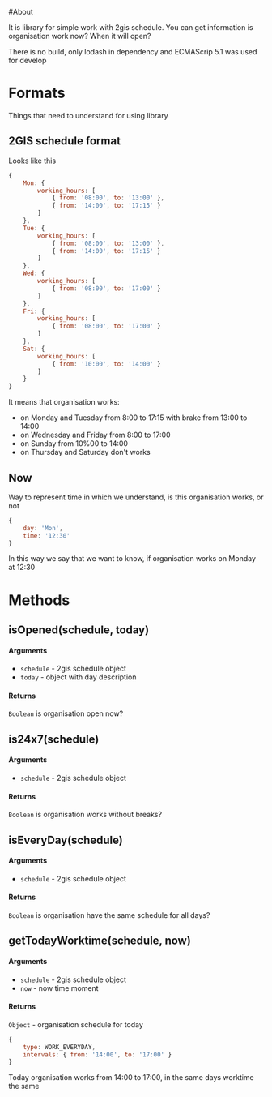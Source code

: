 #About

It is library for simple work with 2gis schedule. You can get information is organisation work now? When it will open?

There is no build, only lodash in dependency and ECMAScrip 5.1 was used for develop

# Formats

Things that need to understand for using library

## 2GIS schedule format

Looks like this

```javascript
{
    Mon: {
        working_hours: [
            { from: '08:00', to: '13:00' },
            { from: '14:00', to: '17:15' }
        ]
    },
    Tue: {
        working_hours: [
            { from: '08:00', to: '13:00' },
            { from: '14:00', to: '17:15' }
        ]
    },
    Wed: {
        working_hours: [
            { from: '08:00', to: '17:00' }
        ]
    },
    Fri: {
        working_hours: [
            { from: '08:00', to: '17:00' }
        ]
    },
    Sat: {
        working_hours: [
            { from: '10:00', to: '14:00' }
        ]
    }
}
```

It means that organisation works:
* on Monday and Tuesday from 8:00 to 17:15 with brake from 13:00 to 14:00
* on Wednesday and Friday from 8:00 to 17:00
* on Sunday from 10%00 to 14:00
* on Thursday and Saturday don't works

## Now

Way to represent time in which we understand, is this organisation works, or not

```javascript
{
    day: 'Mon',
    time: '12:30'
}
```

In this way we say that we want to know, if organisation works on Monday at 12:30

# Methods

## isOpened(schedule, today)

#### Arguments
* `schedule` - 2gis schedule object
* `today` - object with day description

#### Returns
`Boolean` is organisation open now?

## is24x7(schedule)

#### Arguments
* `schedule` - 2gis schedule object

#### Returns
`Boolean` is organisation works without breaks?

## isEveryDay(schedule)

#### Arguments
* `schedule` - 2gis schedule object

#### Returns
`Boolean` is organisation have the same schedule for all days?

## getTodayWorktime(schedule, now)

#### Arguments
* `schedule` - 2gis schedule object
* `now` - now time moment

#### Returns
`Object` - organisation schedule for today

```javascript
{
    type: WORK_EVERYDAY,
    intervals: { from: '14:00', to: '17:00' }
}
```

Today organisation works from 14:00 to 17:00, in the same days worktime the same
